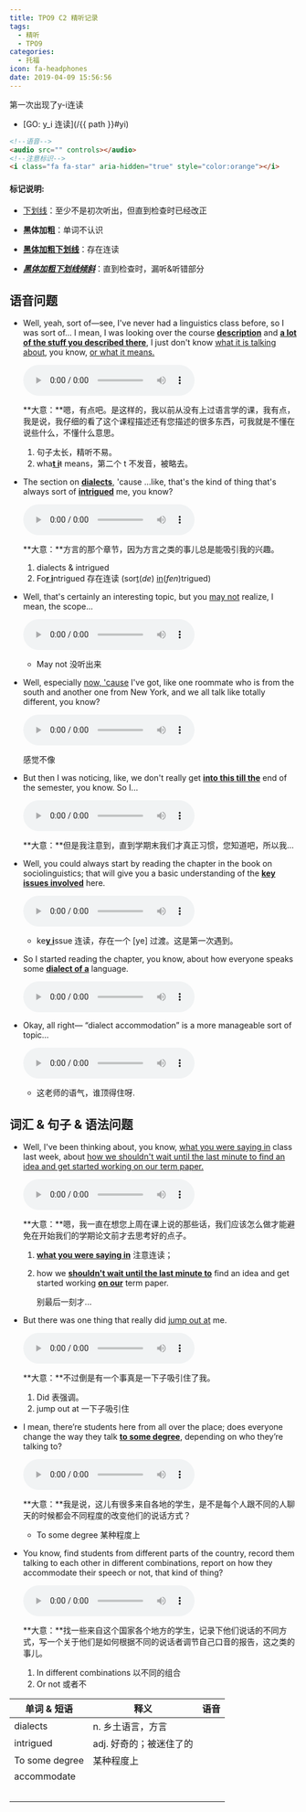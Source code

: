```yaml
---
title: TPO9 C2 精听记录
tags:
  - 精听
  - TPO9
categories:
  - 托福
icon: fa-headphones
date: 2019-04-09 15:56:56
---
```


第一次出现了y-i连读

* [GO: y_i 连读](/{{ path }}#yi)

<!--more-->

```html
<!--语音-->
<audio src="" controls></audio>
<!--注意标识-->
<i class="fa fa-star" aria-hidden="true" style="color:orange"></i>
```

#### 标记说明: 

* <u>下划线</u>：至少不是初次听出，但直到检查时已经改正

* **黑体加粗**：单词不认识

* **<u>黑体加粗下划线</u>**：存在连读

* ***<u>黑体加粗下划线倾斜</u>***：直到检查时，漏听&听错部分



## 语音问题

* Well, yeah, sort of—see, I've never had a linguistics class before, so I was sort of... I mean, I was looking over the course <u>**description**</u> and <u>**a lot of the stuff you described there**</u>, I just don't know <u>what it is talking about</u>, you know, <u>or what it means.</u>

  <audio src="https://img.kmf.com/qmmp3/1995/12385_20181218120355.mp3" controls></audio>

  **大意：**嗯，有点吧。是这样的，我以前从没有上过语言学的课，我有点，我是说，我仔细的看了这个课程描述还有您描述的很多东西，可我就是不懂在说些什么，不懂什么意思。

  1. 句子太长，精听不易。
  2. wha<u>**t i**</u>~~t~~ means，第二个 t 不发音，被略去。

* The section on <u>**dialects**</u>, 'cause ...like, that's the kind of thing that's always sort of <u>**intrigued**</u> me, you know?

  <audio src="https://img.kmf.com/qmmp3/1995/12391_20181218120355.mp3" controls></audio>

  **大意：**方言的那个章节，因为方言之类的事儿总是能吸引我的兴趣。

  1. dialects & intrigued
  2. Fo<u>**r i**</u>ntrigued 存在连读 (sor<u>t</u>(*de*) <u>in</u>(*fen*)trigued)

* Well, that's certainly an interesting topic, but you <u>may not</u> realize, I mean, the scope...

  <audio src="https://img.kmf.com/qmmp3/1995/12393_20181218120355.mp3" controls></audio>

  * May not 没听出来

* Well, especially <u>now, 'cause</u> I've got, like one roommate who is from the south and another one from New York, and we all talk like totally different, you know?

  <audio src="https://img.kmf.com/qmmp3/1995/12396_20181218120355.mp3" controls></audio>

  感觉不像

* But then I was noticing, like, we don't really get <u>**into this till the**</u> end of the semester, you know. So I...

  <audio src="https://img.kmf.com/qmmp3/1995/12401_20181218120355.mp3" controls></audio>

  **大意：**但是我注意到，直到学期末我们才真正习惯，您知道吧，所以我…

* Well, you could always start by reading the chapter in the book on sociolinguistics; that will give you a basic understanding of the <u>**key issues involved**</u> here.

  <audio src="https://img.kmf.com/qmmp3/1995/12404_20181218120355.mp3" controls id="yi"></audio>

  * ke<u>**y i**</u>ssue 连读，存在一个 [ye] 过渡。这是第一次遇到。

* So I started reading the chapter, you know, about how everyone speaks some <u>**dialect of a**</u> language.

  <audio src="https://img.kmf.com/qmmp3/1995/12408_20181218120355.mp3" controls></audio>

* Okay, all right— “dialect accommodation” is a more manageable sort of topic…

  <audio src="https://img.kmf.com/qmmp3/1995/12416_20181218120355.mp3" controls></audio>

  * 这老师的语气，谁顶得住呀.

## 词汇 & 句子 & 语法问题

* Well, I've been thinking about, you know, <u>what you were saying in</u> class last week, about <u>how we shouldn't wait until the last minute to find an idea and get started working on our term paper.</u>

  <audio src="https://img.kmf.com/qmmp3/1995/12381_20181218120355.mp3" controls></audio>

  **大意：**嗯，我一直在想您上周在课上说的那些话，我们应该怎么做才能避免在开始我们的学期论文前才去思考好的点子。

  1. <u>**what you were saying in**</u> 注意连读；

  2. how we <u>**shouldn't wait until the last minute to**</u> find an idea and get started working <u>**on our**</u> term paper.

     别最后一刻才...

* But there was one thing that really did <u>jump out at</u> me.

  <audio src="https://img.kmf.com/qmmp3/1995/12387_20181218120355.mp3" controls></audio>

  **大意：**不过倒是有一个事真是一下子吸引住了我。

  1. Did 表强调。
  2. jump out at 一下子吸引住

* I mean, there’re students here from all over the place; does everyone change the way they talk <u>**to some degree**</u>, depending on who they’re talking to?

  <audio src="https://img.kmf.com/qmmp3/1995/12419_20181218120355.mp3" controls></audio>

  **大意：**我是说，这儿有很多来自各地的学生，是不是每个人跟不同的人聊天的时候都会不同程度的改变他们的说话方式？

  * To some degree 某种程度上

* You know, find students from different parts of the country, record them talking to each other in different combinations, report on how they accommodate their speech or not, that kind of thing?

  <audio src="https://img.kmf.com/qmmp3/1995/12425_20181218120355.mp3" controls></audio>

  **大意：**找一些来自这个国家各个地方的学生，记录下他们说话的不同方式，写一个关于他们是如何根据不同的说话者调节自己口音的报告，这之类的事儿。

  1. In different combinations 以不同的组合
  2. Or not 或者不 



| 单词 & 短语    | 释义                    | 语音 |
| -------------- | ----------------------- | ---- |
| dialects       | n. 乡土语言，方言       |      |
| intrigued      | adj. 好奇的；被迷住了的 |      |
| To some degree | 某种程度上              |      |
| accommodate    |                         |      |
|                |                         |      |
|                |                         |      |
|                |                         |      |
|                |                         |      |
|                |                         |      |